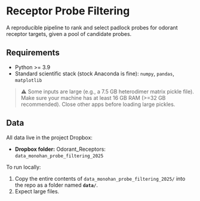 # Receptor Probe Filtering

A reproducible pipeline to rank and select padlock probes for odorant receptor targets, given a pool of candidate probes.

## Requirements
- Python >= 3.9
- Standard scientific stack (stock Anaconda is fine): `numpy`, `pandas`, `matplotlib`

> ⚠️ Some inputs are large (e.g., a 7.5 GB heterodimer matrix pickle file). Make sure your machine has at least 16 GB RAM (>=32 GB recommended). Close other apps before loading large pickles.

## Data
All data live in the project Dropbox:

- **Dropbox folder:** Odorant_Receptors: `data_monohan_probe_filtering_2025`

To run locally:
1. Copy the entire contents of `data_monohan_probe_filtering_2025/` into the repo as a folder named **`data/`**.
2. Expect large files.

<!-- ## Quick Start
- Open the main notebook and run all cells. The notebook will:
  1) Pre-filter globally offensive probes using the heterodimer fraction matrix,
  2) Score remaining probes with three z-scored criteria,
  3) Combine scores via exponential scaling,
  4) Keep at most the **10 best** probes per gene. -->
<!-- 
## Workflow Overview

### 1) Global offender pre-filter (heterodimer fractions)
We compute, for each probe \(i\), the summed heterodimer **fraction bound** across all partners:
\[
s_i = \sum_j P_{ij},\quad \text{(diagonal zero)}.
\]
Greedily remove the worst \(1\%\) by iteratively dropping the probe with the largest \(s_i\) and updating the sums (subtract that probe’s column). This trims extreme cross-binders before per-gene ranking.

### 2) Feature computation (per probe)
We use three per-probe features, oriented so **smaller = worse**:
1. **`arm_tm_diff_score`**: absolute Tm difference between left/right arms (°C).  
2. **`binding_score`**: scaled on-target binding probability to its own target.  
3. **`off_target_score`**: sum of Tm to other genes (°C), using a cutoff of 30 °C to include only low-affinity binders.

Each feature is **z-scored** across the (pre-filtered) probe set:
\[
z_{ik}=\frac{x_{ik}-\mu_k}{\sigma_k}.
\]

### 3) Exponential (Boltzmann-style) combination
For each metric \(k\) with weight \(w_k\) and slope \(\beta_k\):
\[
r_{ik}=w_k\,e^{-\beta_k\,z_{ik}},\qquad
S_i=\sum_k r_{ik}.
\]
- Smaller \(z_{ik}\) (worse) ⇒ larger \(r_{ik}\) ⇒ larger total score \(S_i\) (worse overall).
- Default \(w_k=1\), \(\beta_k=1\). (You can tune \(\beta_k\) to change per-SD sensitivity.)

### 4) Per-gene selection (cap at 10)
For each gene, sort by \(S_i\) **ascending** (smallest = best) and keep the **top 10**.  
If a gene has ≤10 probes, keep them all.

## Outputs
- A table with:
  - The three raw features and their z-scores,
  - Per-metric exponential terms \(r_{ik}\),
  - Total score \(S_i\),
  - Overall rank/percentile (optional),
  - Per-gene rank and a boolean **`keep`** flag.
- Plots: histograms of features (before/after pre-filter), and QC visuals showing kept vs. dropped tails.

## Notes & Tips
- **Memory:** Pickle loads fully into RAM. If you only need aggregates, compute and persist summaries (e.g., per-probe sums) then `del` the big arrays.
- **Determinism:** Ties are broken by `padlock_name` to make rankings reproducible.
- **Tuning:** If one feature dominates, cap extreme z-scores (e.g., \(|z|\le 6\)) or adjust \(\beta_k\)/\(w_k\).

## Reproducing the results
1. Ensure `data/` is populated as described.
2. Run the notebook end-to-end.
3. Review the QC tables/plots and the final per-gene keep list. -->
